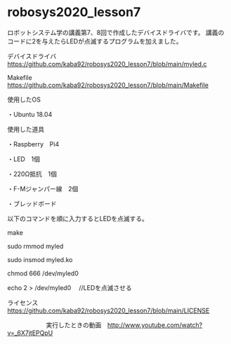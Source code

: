 # robosys2020_lesson7
ロボットシステム学の講義第7、8回で作成したデバイスドライバです。
講義のコードに2を与えたらLEDが点滅するプログラムを加えました。


デバイスドライバ　https://github.com/kaba92/robosys2020_lesson7/blob/main/myled.c

Makefile https://github.com/kaba92/robosys2020_lesson7/blob/main/Makefile


使用したOS

・Ubuntu 18.04


使用した道具

・Raspberry　Pi4

・LED　1個

・220Ω抵抗　1個

・F-Mジャンパー線　2個

・ブレッドボード


以下のコマンドを順に入力するとLEDを点滅する。

make

sudo rmmod myled

sudo insmod myled.ko

chmod 666 /dev/myled0

echo 2 > /dev/myled0　 //LEDを点滅させる


ライセンス　https://github.com/kaba92/robosys2020_lesson7/blob/main/LICENSE

　　　　　　
実行したときの動画　http://www.youtube.com/watch?v=_6X7jtEPQpU
